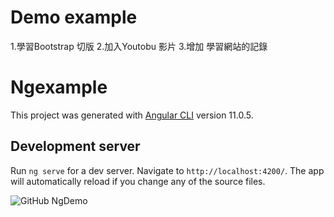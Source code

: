# Demo example

1.學習Bootstrap 切版
2.加入Youtobu 影片
3.增加 學習網站的記錄

# Ngexample

This project was generated with [Angular CLI](https://github.com/angular/angular-cli) version 11.0.5.

## Development server

Run `ng serve` for a dev server. Navigate to `http://localhost:4200/`. The app will automatically reload if you change any of the source files.

![GitHub NgDemo]()

